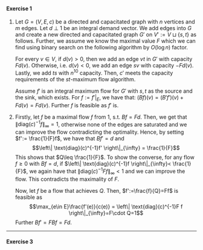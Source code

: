 #### Exercise 1
1. Let $G=(V,E,c)$ be a directed and capacitated graph with $n$ vertices and $m$ edges. Let $d\  \bot\  1$ be an integral demand vector. We add edges into $G$ and create a new directed and capacitated graph $G'$ on $V':= V\sqcup \{ s,t \}$ as follows. Further, we assume we know the maximal value $F$ which we can find using binary search on the following algorithm by $O(\log n)$ factor.
   
   For every $v\in V$, if $d(v)> 0$, then we add an edge $vt$ in $G'$ with capacity $Fd(v)$. Otherwise, i.e. $d(v)< 0$, we add an edge $sv$ with capacity $-Fd(v)$. Lastly, we add $ts$ with $n^{10}$ capacity. Then, $c'$ meets the capacity requirements of the $st$-maximum flow algorithm. 
   
   Assume $f'$ is an integral maximum flow for $G'$ with $s,t$ as the source and the sink, which exists. For $f:= f'|_{E}$, we have that: $(Bf)(v)=(B'f')(v)+Fd(v)=Fd(v)$. Further $f$ is feasible as $f'$ is. 
2. Firstly, let $f$ be a maximal flow $f$ from 1, s.t. $Bf=Fd$. Then, we get that $\left\| \text{diag}(c)^{-1}f \right\|_{\infty}=1$, otherwise none of the edges are saturated and we can improve the flow contradicting the optimality. Hence, by setting $f':= \frac{1}{F}f$, we have that $Bf'=d$ and $$\left\| \text{diag}(c)^{-1}f' \right\|_{\infty} = \frac{1}{F}$$This shows that $Q\leq \frac{1}{F}$. To show the converse, for any flow $f\geq 0$ with $Bf=d$, if $\left\| \text{diag}(c)^{-1}f \right\|_{\infty}< \frac{1}{F}$, we again have that $\left\| \text{diag}(c)^{-1}Ff \right\|_{\infty}< 1$ and we can improve the flow. This contradicts the maximality of $F$. 
   
   Now, let $f$ be a flow that achieves $Q$. Then, $f':=\frac{f}{Q}=Ff$ is feasible as $$\max_{e\in E}\frac{f'(e)}{c(e)} = \left\| \text{diag}(c)^{-1}F f \right\|_{\infty}=F\cdot Q=1$$Further $Bf'=FBf=Fd$.

---
#### Exercise 3

